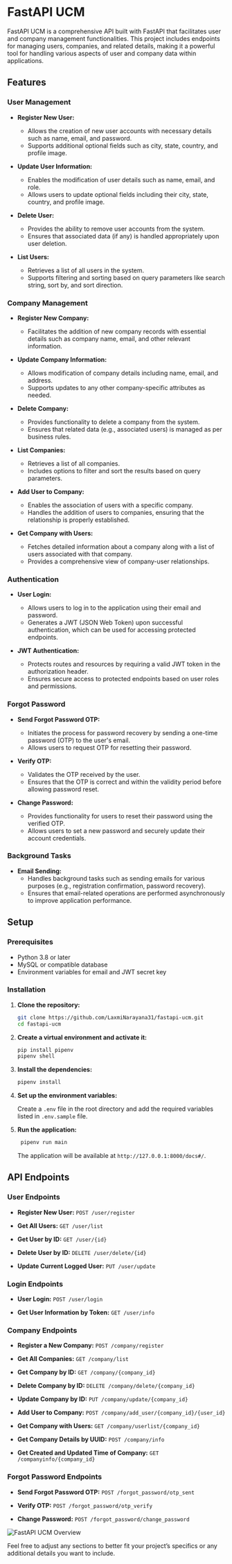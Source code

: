 # FastAPI UCM

FastAPI UCM is a comprehensive API built with FastAPI that facilitates user and company management functionalities. This project includes endpoints for managing users, companies, and related details, making it a powerful tool for handling various aspects of user and company data within applications.

## Features

### User Management

- **Register New User:**
  - Allows the creation of new user accounts with necessary details such as name, email, and password.
  - Supports additional optional fields such as city, state, country, and profile image.

- **Update User Information:**
  - Enables the modification of user details such as name, email, and role.
  - Allows users to update optional fields including their city, state, country, and profile image.

- **Delete User:**
  - Provides the ability to remove user accounts from the system.
  - Ensures that associated data (if any) is handled appropriately upon user deletion.

- **List Users:**
  - Retrieves a list of all users in the system.
  - Supports filtering and sorting based on query parameters like search string, sort by, and sort direction.

### Company Management

- **Register New Company:**
  - Facilitates the addition of new company records with essential details such as company name, email, and other relevant information.

- **Update Company Information:**
  - Allows modification of company details including name, email, and address.
  - Supports updates to any other company-specific attributes as needed.

- **Delete Company:**
  - Provides functionality to delete a company from the system.
  - Ensures that related data (e.g., associated users) is managed as per business rules.

- **List Companies:**
  - Retrieves a list of all companies.
  - Includes options to filter and sort the results based on query parameters.

- **Add User to Company:**
  - Enables the association of users with a specific company.
  - Handles the addition of users to companies, ensuring that the relationship is properly established.

- **Get Company with Users:**
  - Fetches detailed information about a company along with a list of users associated with that company.
  - Provides a comprehensive view of company-user relationships.

### Authentication

- **User Login:**
  - Allows users to log in to the application using their email and password.
  - Generates a JWT (JSON Web Token) upon successful authentication, which can be used for accessing protected endpoints.

- **JWT Authentication:**
  - Protects routes and resources by requiring a valid JWT token in the authorization header.
  - Ensures secure access to protected endpoints based on user roles and permissions.

### Forgot Password

- **Send Forgot Password OTP:**
  - Initiates the process for password recovery by sending a one-time password (OTP) to the user's email.
  - Allows users to request OTP for resetting their password.

- **Verify OTP:**
  - Validates the OTP received by the user.
  - Ensures that the OTP is correct and within the validity period before allowing password reset.

- **Change Password:**
  - Provides functionality for users to reset their password using the verified OTP.
  - Allows users to set a new password and securely update their account credentials.

### Background Tasks

- **Email Sending:**
  - Handles background tasks such as sending emails for various purposes (e.g., registration confirmation, password recovery).
  - Ensures that email-related operations are performed asynchronously to improve application performance.


## Setup

### Prerequisites

- Python 3.8 or later
- MySQL or compatible database
- Environment variables for email and JWT secret key


### Installation

1. **Clone the repository:**

    ```bash
    git clone https://github.com/LaxmiNarayana31/fastapi-ucm.git
    cd fastapi-ucm
    ```

2. **Create a virtual environment and activate it:**

    ```bash
    pip install pipenv
    pipenv shell
    ```

3. **Install the dependencies:**

    ```bash
    pipenv install
    ```

4. **Set up the environment variables:**

    Create a `.env` file in the root directory and add the required variables listed in `.env.sample` file.


5. **Run the application:**

    ```bash
     pipenv run main
    ```

    The application will be available at `http://127.0.0.1:8000/docs#/`.


## API Endpoints

### User Endpoints

- **Register New User:** `POST /user/register`
  
- **Get All Users:** `GET /user/list`

- **Get User by ID:** `GET /user/{id}`

- **Delete User by ID:** `DELETE /user/delete/{id}`

- **Update Current Logged User:** `PUT /user/update`

### Login Endpoints

- **User Login:** `POST /user/login`

- **Get User Information by Token:** `GET /user/info`

### Company Endpoints

- **Register a New Company:** `POST /company/register`

- **Get All Companies:** `GET /company/list`

- **Get Company by ID:** `GET /company/{company_id}`

- **Delete Company by ID:** `DELETE /company/delete/{company_id}`
- **Update Company by ID:** `PUT /company/update/{company_id}`

- **Add User to Company:** `POST /company/add_user/{company_id}/{user_id}`

- **Get Company with Users:** `GET /company/userlist/{company_id}`

- **Get Company Details by UUID:** `POST /company/info`

- **Get Created and Updated Time of Company:** `GET /companyinfo/{company_id}`

### Forgot Password Endpoints

- **Send Forgot Password OTP:** `POST /forgot_password/otp_sent`

- **Verify OTP:** `POST /forgot_password/otp_verify`

- **Change Password:** `POST /forgot_password/change_password`


![FastAPI UCM Overview](assets/overview.png)

Feel free to adjust any sections to better fit your project’s specifics or any additional details you want to include.
